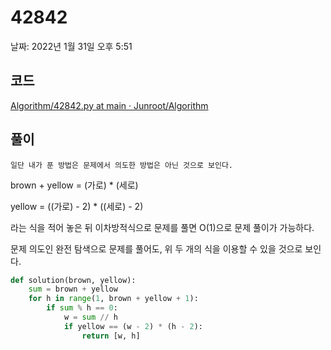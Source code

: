 # 42842

날짜: 2022년 1월 31일 오후 5:51

## 코드

[Algorithm/42842.py at main · Junroot/Algorithm](https://github.com/Junroot/Algorithm/blob/main/programmers/42842.py)

## 풀이

`일단 내가 푼 방법은 문제에서 의도한 방법은 아닌 것으로 보인다.`

brown + yellow = (가로) * (세로)

yellow = ((가로) - 2) * ((세로) - 2)

라는 식을 적어 놓은 뒤 이차방적식으로 문제를 풀면 O(1)으로 문제 풀이가 가능하다.

문제 의도인 완전 탐색으로 문제를 풀어도, 위 두 개의 식을 이용할 수 있을 것으로 보인다.

```python
def solution(brown, yellow):
    sum = brown + yellow
    for h in range(1, brown + yellow + 1):
        if sum % h == 0:
            w = sum // h
            if yellow == (w - 2) * (h - 2):
                return [w, h]
```
